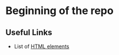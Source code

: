# Beginning of the repo

## Useful Links

* List of [HTML elements](https://developer.mozilla.org/en-US/docs/Web/HTML/Element)